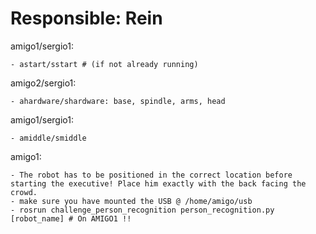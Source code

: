# Responsible: Rein

amigo1/sergio1:

    - astart/sstart # (if not already running)

amigo2/sergio1:

    - ahardware/shardware: base, spindle, arms, head

amigo1/sergio1:

    - amiddle/smiddle 

amigo1:

    - The robot has to be positioned in the correct location before starting the executive! Place him exactly with the back facing the crowd.
    - make sure you have mounted the USB @ /home/amigo/usb
    - rosrun challenge_person_recognition person_recognition.py [robot_name] # On AMIGO1 !!
